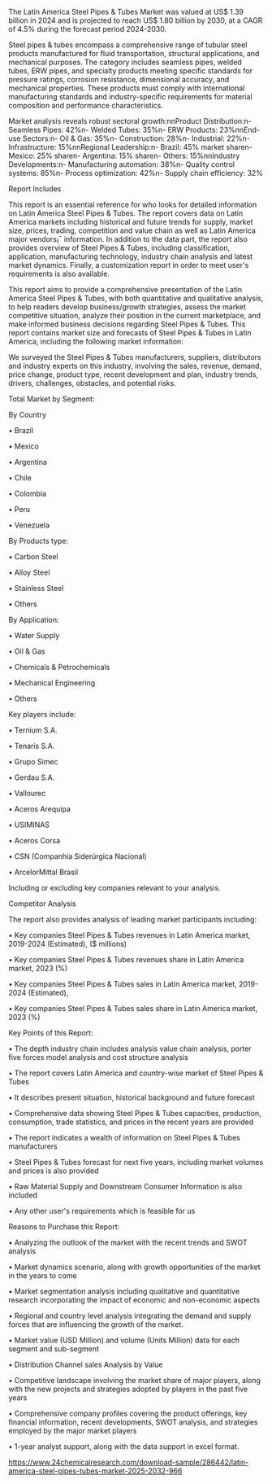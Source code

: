 The Latin America Steel Pipes & Tubes Market was valued at US$ 1.39 billion in 2024 and is projected to reach US$ 1.80 billion by 2030, at a CAGR of 4.5% during the forecast period 2024-2030.

Steel pipes & tubes encompass a comprehensive range of tubular steel products manufactured for fluid transportation, structural applications, and mechanical purposes. The category includes seamless pipes, welded tubes, ERW pipes, and specialty products meeting specific standards for pressure ratings, corrosion resistance, dimensional accuracy, and mechanical properties. These products must comply with international manufacturing standards and industry-specific requirements for material composition and performance characteristics.

Market analysis reveals robust sectoral growth:nnProduct Distribution:n- Seamless Pipes: 42%n- Welded Tubes: 35%n- ERW Products: 23%nnEnd-use Sectors:n- Oil & Gas: 35%n- Construction: 28%n- Industrial: 22%n- Infrastructure: 15%nnRegional Leadership:n- Brazil: 45% market sharen- Mexico: 25% sharen- Argentina: 15% sharen- Others: 15%nnIndustry Developments:n- Manufacturing automation: 38%n- Quality control systems: 85%n- Process optimization: 42%n- Supply chain efficiency: 32%

Report Includes

This report is an essential reference for who looks for detailed information on Latin America Steel Pipes & Tubes. The report covers data on Latin America markets including historical and future trends for supply, market size, prices, trading, competition and value chain as well as Latin America major vendors¡¯ information. In addition to the data part, the report also provides overview of Steel Pipes & Tubes, including classification, application, manufacturing technology, industry chain analysis and latest market dynamics. Finally, a customization report in order to meet user's requirements is also available.

This report aims to provide a comprehensive presentation of the Latin America Steel Pipes & Tubes, with both quantitative and qualitative analysis, to help readers develop business/growth strategies, assess the market competitive situation, analyze their position in the current marketplace, and make informed business decisions regarding Steel Pipes & Tubes. This report contains market size and forecasts of Steel Pipes & Tubes in Latin America, including the following market information:

We surveyed the Steel Pipes & Tubes manufacturers, suppliers, distributors and industry experts on this industry, involving the sales, revenue, demand, price change, product type, recent development and plan, industry trends, drivers, challenges, obstacles, and potential risks.

Total Market by Segment:

By Country

•    Brazil

•    Mexico

•    Argentina

•    Chile

•    Colombia

•    Peru

•    Venezuela

By Products type:

•    Carbon Steel

•    Alloy Steel

•    Stainless Steel

•    Others

By Application:

•    Water Supply

•    Oil & Gas

•    Chemicals & Petrochemicals

•    Mechanical Engineering

•    Others

Key players include:

•    Ternium S.A.

•    Tenaris S.A.

•    Grupo Simec

•    Gerdau S.A.

•    Vallourec

•    Aceros Arequipa

•    USIMINAS

•    Aceros Corsa

•    CSN (Companhia Siderúrgica Nacional)

•    ArcelorMittal Brasil

Including or excluding key companies relevant to your analysis.

Competitor Analysis

The report also provides analysis of leading market participants including:

•    Key companies Steel Pipes & Tubes revenues in Latin America market, 2019-2024 (Estimated), ($ millions)

•    Key companies Steel Pipes & Tubes revenues share in Latin America market, 2023 (%)

•    Key companies Steel Pipes & Tubes sales in Latin America market, 2019-2024 (Estimated),

•    Key companies Steel Pipes & Tubes sales share in Latin America market, 2023 (%)

Key Points of this Report:

•    The depth industry chain includes analysis value chain analysis, porter five forces model analysis and cost structure analysis

•    The report covers Latin America and country-wise market of Steel Pipes & Tubes

•    It describes present situation, historical background and future forecast

•    Comprehensive data showing Steel Pipes & Tubes capacities, production, consumption, trade statistics, and prices in the recent years are provided

•    The report indicates a wealth of information on Steel Pipes & Tubes manufacturers

•    Steel Pipes & Tubes forecast for next five years, including market volumes and prices is also provided

•    Raw Material Supply and Downstream Consumer Information is also included

•    Any other user's requirements which is feasible for us

Reasons to Purchase this Report:

•    Analyzing the outlook of the market with the recent trends and SWOT analysis

•    Market dynamics scenario, along with growth opportunities of the market in the years to come

•    Market segmentation analysis including qualitative and quantitative research incorporating the impact of economic and non-economic aspects

•    Regional and country level analysis integrating the demand and supply forces that are influencing the growth of the market.

•    Market value (USD Million) and volume (Units Million) data for each segment and sub-segment

•    Distribution Channel sales Analysis by Value

•    Competitive landscape involving the market share of major players, along with the new projects and strategies adopted by players in the past five years

•    Comprehensive company profiles covering the product offerings, key financial information, recent developments, SWOT analysis, and strategies employed by the major market players

•    1-year analyst support, along with the data support in excel format.

https://www.24chemicalresearch.com/download-sample/286442/latin-america-steel-pipes-tubes-market-2025-2032-966
